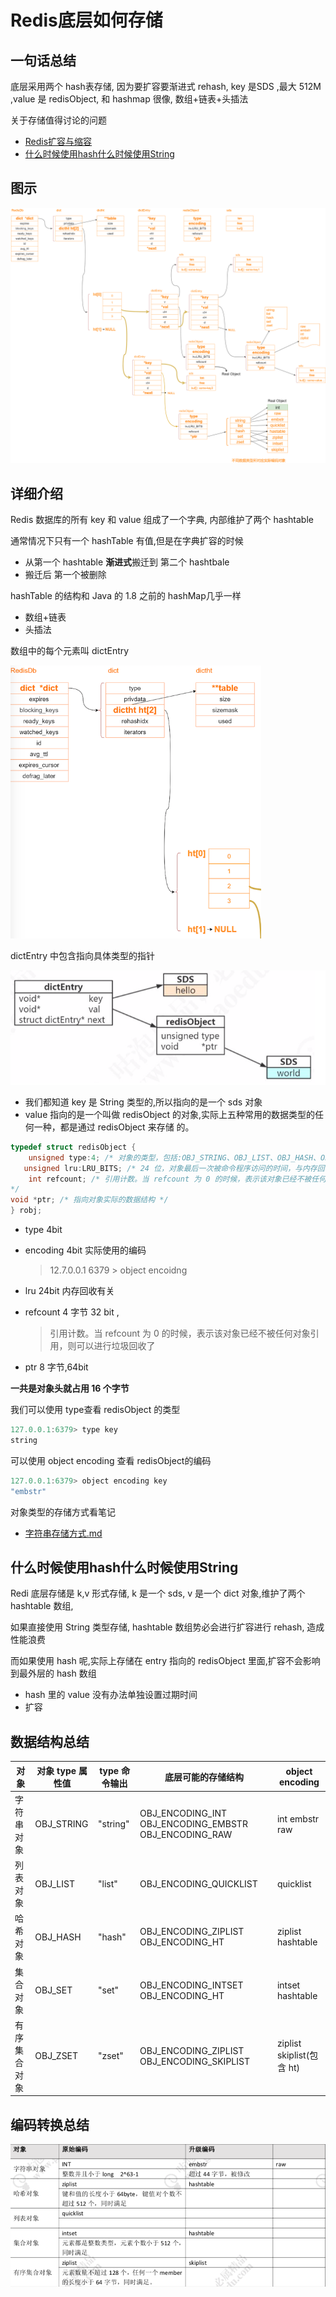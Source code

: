 # Redis底层如何存储

## 一句话总结

底层采用两个 hash表存储, 因为要扩容要渐进式 rehash, key 是SDS ,最大 512M ,value 是 redisObject, 和 hashmap 很像, 数组+链表+头插法

关于存储值得讨论的问题

-  [Redis扩容与缩容](../06-模式以及常见问题/06-Redis扩容与缩容.md) 
-  [什么时候使用hash什么时候使用String](#什么时候使用hash什么时候使用String)

## 图示

![RedisDB主体数据结构](../../../assets/RedisDB主体数据结构.png)

## 详细介绍

Redis 数据库的所有 key 和 value 组成了一个字典, 内部维护了两个 hashtable 

通常情况下只有一个 hashTable 有值,但是在字典扩容的时候

- 从第一个 hashtable **渐进式**搬迁到 第二个 hashtbale
- 搬迁后 第一个被删除

hashTable 的结构和 Java 的 1.8 之前的 hashMap几乎一样

- 数组+链表
- 头插法

数组中的每个元素叫 dictEntry 

<img src="../../../assets/image-20200801184925185.png" alt="image-20200801184925185" style="zoom: 67%;" />



dictEntry 中包含指向具体类型的指针

![image-20200801185922017](../../../assets/image-20200801185922017.png)

- 我们都知道 key 是 String 类型的,所以指向的是一个 sds 对象
- value 指向的是一个叫做 redisObject 的对象\,实际上五种常用的数据类型的任何一种，都是通过 redisObject 来存储 的。

```c
typedef struct redisObject {
	unsigned type:4; /* 对象的类型，包括:OBJ_STRING、OBJ_LIST、OBJ_HASH、OBJ_SET、OBJ_ZSET */ 		   		unsigned encoding:4; /* 具体的数据结构 */
   unsigned lru:LRU_BITS; /* 24 位，对象最后一次被命令程序访问的时间，与内存回收有关 */
    int refcount; /* 引用计数。当 refcount 为 0 的时候，表示该对象已经不被任何对象引用，则可以进行垃圾回收了
*/
void *ptr; /* 指向对象实际的数据结构 */
} robj;
```

- type  4bit

- encoding 4bit  实际使用的编码

  > 12.7.0.0.1 6379 > object encoidng 

- lru 24bit  内存回收有关

- refcount 4 字节 32 bit , 

  >  引用计数。当 refcount 为 0 的时候，表示该对象已经不被任何对象引用，则可以进行垃圾回收了

- ptr 8 字节,64bit

**一共是对象头就占用 16 个字节**

我们可以使用 type查看 redisObject 的类型

```java
127.0.0.1:6379> type key
string
```

可以使用 object encoding 查看 redisObject的编码

```java
127.0.0.1:6379> object encoding key
"embstr"
```

对象类型的存储方式看笔记

- [字符串存储方式.md](030-字符串存储方式.md) 

## 什么时候使用hash什么时候使用String

Redi 底层存储是 k,v 形式存储, k 是一个 sds, v 是一个 dict 对象,维护了两个 hashtable 数组,

如果直接使用 String 类型存储, hashtable 数组势必会进行扩容进行 rehash, 造成性能浪费

而如果使用 hash 呢,实际上存储在 entry 指向的 redisObject 里面,扩容不会影响到最外层的 hash 数组

- hash 里的 value 没有办法单独设置过期时间
- 扩容

## 数据结构总结

| 对象         | 对象 type 属性值 | type 命令输出 | 底层可能的存储结构                                    | object encoding           |
| ------------ | ---------------- | ------------- | ----------------------------------------------------- | ------------------------- |
| 字符串对象   | OBJ_STRING       | "string"      | OBJ_ENCODING_INT OBJ_ENCODING_EMBSTR OBJ_ENCODING_RAW | int embstr raw            |
| 列表对象     | OBJ_LIST         | "list"        | OBJ_ENCODING_QUICKLIST                                | quicklist                 |
| 哈希对象     | OBJ_HASH         | "hash"        | OBJ_ENCODING_ZIPLIST OBJ_ENCODING_HT                  | ziplist hashtable         |
| 集合对象     | OBJ_SET          | "set"         | OBJ_ENCODING_INTSET OBJ_ENCODING_HT                   | intset hashtable          |
| 有序集合对象 | OBJ_ZSET         | "zset"        | OBJ_ENCODING_ZIPLIST OBJ_ENCODING_SKIPLIST            | ziplist skiplist(包含 ht) |

## 编码转换总结

![image-20200805185909374](../../../assets/image-20200805185909374.png)

